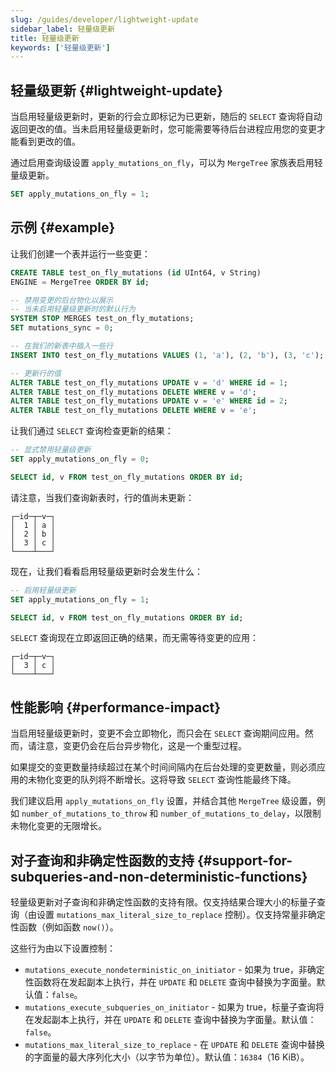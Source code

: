 ```yaml
---
slug: /guides/developer/lightweight-update
sidebar_label: 轻量级更新
title: 轻量级更新
keywords: ['轻量级更新']
---
```


## 轻量级更新 {#lightweight-update}

当启用轻量级更新时，更新的行会立即标记为已更新，随后的 `SELECT` 查询将自动返回更改的值。当未启用轻量级更新时，您可能需要等待后台进程应用您的变更才能看到更改的值。

通过启用查询级设置 `apply_mutations_on_fly`，可以为 `MergeTree` 家族表启用轻量级更新。

```sql
SET apply_mutations_on_fly = 1;
```

## 示例 {#example}

让我们创建一个表并运行一些变更：
```sql
CREATE TABLE test_on_fly_mutations (id UInt64, v String)
ENGINE = MergeTree ORDER BY id;

-- 禁用变更的后台物化以展示
-- 当未启用轻量级更新时的默认行为
SYSTEM STOP MERGES test_on_fly_mutations;
SET mutations_sync = 0;

-- 在我们的新表中插入一些行
INSERT INTO test_on_fly_mutations VALUES (1, 'a'), (2, 'b'), (3, 'c');

-- 更新行的值
ALTER TABLE test_on_fly_mutations UPDATE v = 'd' WHERE id = 1;
ALTER TABLE test_on_fly_mutations DELETE WHERE v = 'd';
ALTER TABLE test_on_fly_mutations UPDATE v = 'e' WHERE id = 2;
ALTER TABLE test_on_fly_mutations DELETE WHERE v = 'e';
```

让我们通过 `SELECT` 查询检查更新的结果：
```sql
-- 显式禁用轻量级更新
SET apply_mutations_on_fly = 0;

SELECT id, v FROM test_on_fly_mutations ORDER BY id;
```

请注意，当我们查询新表时，行的值尚未更新：

```response
┌─id─┬─v─┐
│  1 │ a │
│  2 │ b │
│  3 │ c │
└────┴───┘
```

现在，让我们看看启用轻量级更新时会发生什么：

```sql
-- 启用轻量级更新
SET apply_mutations_on_fly = 1;

SELECT id, v FROM test_on_fly_mutations ORDER BY id;
```

`SELECT` 查询现在立即返回正确的结果，而无需等待变更的应用：

```response
┌─id─┬─v─┐
│  3 │ c │
└────┴───┘
```

## 性能影响 {#performance-impact}

当启用轻量级更新时，变更不会立即物化，而只会在 `SELECT` 查询期间应用。然而，请注意，变更仍会在后台异步物化，这是一个重型过程。

如果提交的变更数量持续超过在某个时间间隔内在后台处理的变更数量，则必须应用的未物化变更的队列将不断增长。这将导致 `SELECT` 查询性能最终下降。

我们建议启用 `apply_mutations_on_fly` 设置，并结合其他 `MergeTree` 级设置，例如 `number_of_mutations_to_throw` 和 `number_of_mutations_to_delay`，以限制未物化变更的无限增长。

## 对子查询和非确定性函数的支持 {#support-for-subqueries-and-non-deterministic-functions}

轻量级更新对子查询和非确定性函数的支持有限。仅支持结果合理大小的标量子查询（由设置 `mutations_max_literal_size_to_replace` 控制）。仅支持常量非确定性函数（例如函数 `now()`）。

这些行为由以下设置控制：

- `mutations_execute_nondeterministic_on_initiator` - 如果为 true，非确定性函数将在发起副本上执行，并在 `UPDATE` 和 `DELETE` 查询中替换为字面量。默认值：`false`。
- `mutations_execute_subqueries_on_initiator` - 如果为 true，标量子查询将在发起副本上执行，并在 `UPDATE` 和 `DELETE` 查询中替换为字面量。默认值：`false`。
- `mutations_max_literal_size_to_replace` - 在 `UPDATE` 和 `DELETE` 查询中替换的字面量的最大序列化大小（以字节为单位）。默认值：`16384`（16 KiB）。
